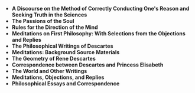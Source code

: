  <ul>
  
 <li><b><a target="_blank" href="https://github.com/manjunath5496/Rene-Descartes-Books/blob/master/rde(1).pdf" style="text-decoration:none;">A Discourse on the Method of Correctly Conducting One's Reason and Seeking Truth in the Sciences</a></b></li>
  
<li><b><a target="_blank" href="https://github.com/manjunath5496/Rene-Descartes-Books/blob/master/rde(2).pdf" style="text-decoration:none;">The Passions of the Soul</a></b></li>

<li><b><a target="_blank" href="https://github.com/manjunath5496/Rene-Descartes-Books/blob/master/rde(3).pdf" style="text-decoration:none;">Rules for the Direction of the Mind</a></b></li>
  
<li><b><a target="_blank" href="https://github.com/manjunath5496/Rene-Descartes-Books/blob/master/rde(4).pdf" style="text-decoration:none;"> Meditations on First Philosophy: With Selections from the Objections and Replies</a></b></li>
                               
  <li><b><a target="_blank" href="https://github.com/manjunath5496/Rene-Descartes-Books/blob/master/rde(5).pdf" style="text-decoration:none;"> The Philosophical Writings of Descartes</a></b></li>  
  
   <li><b><a target="_blank" href="https://github.com/manjunath5496/Rene-Descartes-Books/blob/master/rde(6).pdf" style="text-decoration:none;"> Meditations: Background Source Materials</a></b></li>   
  
<li><b><a target="_blank" href="https://github.com/manjunath5496/Rene-Descartes-Books/blob/master/rde(7).pdf" style="text-decoration:none;">The Geometry of Rene Descartes</a></b></li>

<li><b><a target="_blank" href="https://github.com/manjunath5496/Rene-Descartes-Books/blob/master/rde(8).pdf" style="text-decoration:none;">Correspondence between Descartes and Princess Elisabeth</a></b></li>
  
<li><b><a target="_blank" href="https://github.com/manjunath5496/Rene-Descartes-Books/blob/master/rde(9).pdf" style="text-decoration:none;">The World and Other Writings</a></b></li>
                               
<li><b><a target="_blank" href="https://github.com/manjunath5496/Rene-Descartes-Books/blob/master/rde(10).pdf" style="text-decoration:none;">Meditations, Objections, and Replies</a></b></li>
  
<li><b><a target="_blank" href="https://github.com/manjunath5496/Rene-Descartes-Books/blob/master/rde(11).pdf" style="text-decoration:none;">Philosophical Essays and Correspondence</a></b></li>
                               
 
  
  
  
  

</ul>
